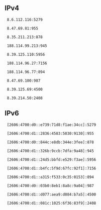 ## IPv4
```
 8.6.112.116:5279
```
```
 8.47.69.81:955
```
```
 8.35.211.213:878
```
```
 188.114.99.213:945
```
```
 8.39.125.110:5956
```
```
 188.114.96.27:7156
```
```
 188.114.96.77:894
```
```
 8.47.69.100:987
```
```
 8.39.125.69:4500
```
```
 8.39.214.50:2408
```

## IPv6
```
 [2606:4700:d0::e739:71d8:f1ae:34cc]:5279
```
```
 [2606:4700:d1::2836:4583:5030:9130]:955
```
```
 [2606:4700:d0::844c:e8db:344e:3fee]:878
```
```
 [2606:4700:d1::326b:9ccb:7dfa:9a48]:945
```
```
 [2606:4700:d1::24d5:bbfd:e529:f3ae]:5956
```
```
 [2606:4700:d1::b4fc:5f9d:67fc:92f1]:7156
```
```
 [2606:4700:d1::a315:f533:0c35:0153]:894
```
```
 [2606:4700:d0::03b0:8eb1:8a8c:9a04]:987
```
```
 [2606:4700:d1::d077:aea9:d084:b7a5]:4500
```
```
 [2606:4700:d1::081c:1025:6f36:83f9]:2408
```
